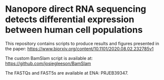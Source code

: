 # Nanopore direct RNA sequencing detects differential expression between human cell populations  

This repository contains scripts to produce results and figures presented in the paper: https://www.biorxiv.org/content/10.1101/2020.08.02.232785v1
<br>

The custom BamSlam script is available at: https://github.com/josiegleeson/BamSlam
<br>

The FASTQs and FAST5s are available at ENA: PRJEB39347.


